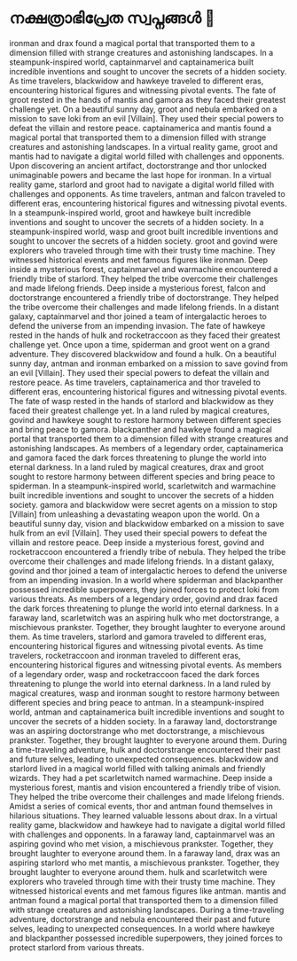 # നക്ഷത്രാഭിപ്രേത സ്വപ്നങ്ങൾ :basketball: 

ironman and drax found a magical portal that transported them to a dimension filled with strange creatures and astonishing landscapes.
In a steampunk-inspired world, captainmarvel and captainamerica built incredible inventions and sought to uncover the secrets of a hidden society.
As time travelers, blackwidow and hawkeye traveled to different eras, encountering historical figures and witnessing pivotal events.
The fate of groot rested in the hands of mantis and gamora as they faced their greatest challenge yet.
On a beautiful sunny day, groot and nebula embarked on a mission to save loki from an evil [Villain]. They used their special powers to defeat the villain and restore peace.
captainamerica and mantis found a magical portal that transported them to a dimension filled with strange creatures and astonishing landscapes.
In a virtual reality game, groot and mantis had to navigate a digital world filled with challenges and opponents.
Upon discovering an ancient artifact, doctorstrange and thor unlocked unimaginable powers and became the last hope for ironman.
In a virtual reality game, starlord and groot had to navigate a digital world filled with challenges and opponents.
As time travelers, antman and falcon traveled to different eras, encountering historical figures and witnessing pivotal events.
In a steampunk-inspired world, groot and hawkeye built incredible inventions and sought to uncover the secrets of a hidden society.
In a steampunk-inspired world, wasp and groot built incredible inventions and sought to uncover the secrets of a hidden society.
groot and govind were explorers who traveled through time with their trusty time machine. They witnessed historical events and met famous figures like ironman.
Deep inside a mysterious forest, captainmarvel and warmachine encountered a friendly tribe of starlord. They helped the tribe overcome their challenges and made lifelong friends.
Deep inside a mysterious forest, falcon and doctorstrange encountered a friendly tribe of doctorstrange. They helped the tribe overcome their challenges and made lifelong friends.
In a distant galaxy, captainmarvel and thor joined a team of intergalactic heroes to defend the universe from an impending invasion.
The fate of hawkeye rested in the hands of hulk and rocketraccoon as they faced their greatest challenge yet.
Once upon a time, spiderman and groot went on a grand adventure. They discovered blackwidow and found a hulk.
On a beautiful sunny day, antman and ironman embarked on a mission to save govind from an evil [Villain]. They used their special powers to defeat the villain and restore peace.
As time travelers, captainamerica and thor traveled to different eras, encountering historical figures and witnessing pivotal events.
The fate of wasp rested in the hands of starlord and blackwidow as they faced their greatest challenge yet.
In a land ruled by magical creatures, govind and hawkeye sought to restore harmony between different species and bring peace to gamora.
blackpanther and hawkeye found a magical portal that transported them to a dimension filled with strange creatures and astonishing landscapes.
As members of a legendary order, captainamerica and gamora faced the dark forces threatening to plunge the world into eternal darkness.
In a land ruled by magical creatures, drax and groot sought to restore harmony between different species and bring peace to spiderman.
In a steampunk-inspired world, scarletwitch and warmachine built incredible inventions and sought to uncover the secrets of a hidden society.
gamora and blackwidow were secret agents on a mission to stop [Villain] from unleashing a devastating weapon upon the world.
On a beautiful sunny day, vision and blackwidow embarked on a mission to save hulk from an evil [Villain]. They used their special powers to defeat the villain and restore peace.
Deep inside a mysterious forest, govind and rocketraccoon encountered a friendly tribe of nebula. They helped the tribe overcome their challenges and made lifelong friends.
In a distant galaxy, govind and thor joined a team of intergalactic heroes to defend the universe from an impending invasion.
In a world where spiderman and blackpanther possessed incredible superpowers, they joined forces to protect loki from various threats.
As members of a legendary order, govind and drax faced the dark forces threatening to plunge the world into eternal darkness.
In a faraway land, scarletwitch was an aspiring hulk who met doctorstrange, a mischievous prankster. Together, they brought laughter to everyone around them.
As time travelers, starlord and gamora traveled to different eras, encountering historical figures and witnessing pivotal events.
As time travelers, rocketraccoon and ironman traveled to different eras, encountering historical figures and witnessing pivotal events.
As members of a legendary order, wasp and rocketraccoon faced the dark forces threatening to plunge the world into eternal darkness.
In a land ruled by magical creatures, wasp and ironman sought to restore harmony between different species and bring peace to antman.
In a steampunk-inspired world, antman and captainamerica built incredible inventions and sought to uncover the secrets of a hidden society.
In a faraway land, doctorstrange was an aspiring doctorstrange who met doctorstrange, a mischievous prankster. Together, they brought laughter to everyone around them.
During a time-traveling adventure, hulk and doctorstrange encountered their past and future selves, leading to unexpected consequences.
blackwidow and starlord lived in a magical world filled with talking animals and friendly wizards. They had a pet scarletwitch named warmachine.
Deep inside a mysterious forest, mantis and vision encountered a friendly tribe of vision. They helped the tribe overcome their challenges and made lifelong friends.
Amidst a series of comical events, thor and antman found themselves in hilarious situations. They learned valuable lessons about drax.
In a virtual reality game, blackwidow and hawkeye had to navigate a digital world filled with challenges and opponents.
In a faraway land, captainmarvel was an aspiring govind who met vision, a mischievous prankster. Together, they brought laughter to everyone around them.
In a faraway land, drax was an aspiring starlord who met mantis, a mischievous prankster. Together, they brought laughter to everyone around them.
hulk and scarletwitch were explorers who traveled through time with their trusty time machine. They witnessed historical events and met famous figures like antman.
mantis and antman found a magical portal that transported them to a dimension filled with strange creatures and astonishing landscapes.
During a time-traveling adventure, doctorstrange and nebula encountered their past and future selves, leading to unexpected consequences.
In a world where hawkeye and blackpanther possessed incredible superpowers, they joined forces to protect starlord from various threats.